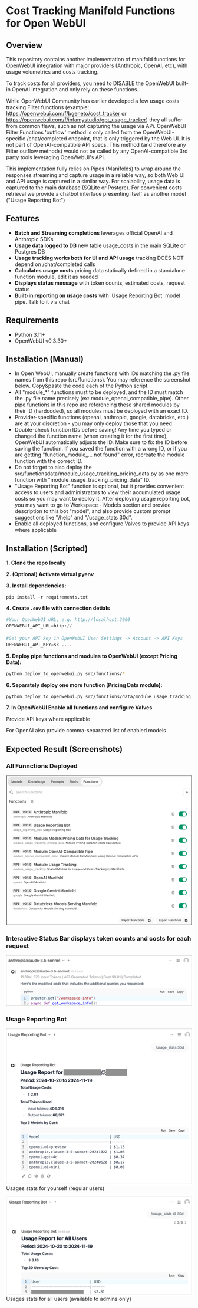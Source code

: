 # Cost Tracking Manifold Functions for Open WebUI

## Overview

This repository contains another implementation of manifold functions for OpenWebUI integration with major providers (Anthropic, OpenAI, etc), with usage volumetrics and costs tracking.

To track costs for all providers, you need to DISABLE the OpenWebUI built-in OpenAI integration and only rely on these functions.

While OpenWebUI Community has earlier developed a few usage costs tracking Filter functions (example: https://openwebui.com/f/bgeneto/cost_tracker or https://openwebui.com/f/infamystudio/gpt_usage_tracker) they all suffer from common flaws, such as not capturing the usage via APi. OpenWebUI Filter Functions 'outflow' method is only called from the OpenWebUI-specific /chat/completed endpoint, that is only triggered by the Web UI. It is not part of OpenAI-compatible API specs. This method (and therefore any Filter outflow methods) would not be called by any OpenAI-compatible 3rd party tools leveraging OpenWebUI's API.

This implementation fully relies on Pipes (Manifolds) to wrap around the responses streaming and capture usage in a reliable way, so both Web UI and API usage is captured in a similar way. For scalability, usage data is captured to the main database (SQLite or Postgre). For convenient costs retrieval we provide a chatbot interface presenting itself as another model ("Usage Reporting Bot")


## Features

- **Batch and Streaming completions** leverages official OpenAI and Anthropic SDKs
- **Usage data logged to DB** new table usage_costs in the main SQLite or Postgres DB
- **Usage tracking works both for UI and API usage** tracking DOES NOT depend on /chat/completed calls
- **Calculates usage costs** pricing data statically defined in a standalone function module, edit it as needed
- **Displays status message** with token counts, estimated costs, request status
- **Built-in reporting on usage costs** with 'Usage Reporting Bot' model pipe. Talk to it via chat

## Requirements

- Python 3.11+
- OpenWebUI v0.3.30+

## Installation (Manual)

- In Open WebUI, manually create functions with IDs matching the .py file names from this repo (src/functions). You may reference the screenshot below. Сopy&paste the code each of the Python script. 
- All "module_*" functions must to be deployed, and the ID must match the .py file name precisely (ex: module_openai_compatible_pipe). 
Other pipe functions in this repo are referencing these shared modules by their ID (hardcoded), so all modules must be deployed with an exact ID.
- Provider-specific functions (openai, anthropic, google, databricks, etc.) are at your discretion - you may only deploy those that you need
- Double-check function IDs before saving! Any time you typed or changed the function name (when creating it for the first time), OpenWebUI automatically adjusts the ID. Make sure to fix the ID before saving the function. If you saved the function with a wrong ID, or if you are getting "function_module_... not found" error, recreate the module function with the correct ID.
- Do not forget to also deploy the src/functionsdata/module_usage_tracking_pricing_data.py as one more function with  "module_usage_tracking_pricing_data" ID.
- "Usage Reporting Bot" function is optional, but it provides convenient access to users and administrators to view their accumulated usage costs so you may want to deploy it. After deploying usage reporting bot, you may want to go to Workspace - Models section and provide description to this bot "model", and also provide custom prompt suggestions like "/help" and "/usage_stats 30d". 
- Enable all deployed functions, and configure Valves to provide API keys where applicable 

## Installation (Scripted)

**1. Clone the repo locally**

**2. (Optional) Activate virtual pyenv**

**3. Install dependencies:**
   ```
   pip install -r requirements.txt
   ```

**4. Create `.env` file with connection detials**

   ```python
   #Your OpenWebUI URL, e.g. http://localhost:3000
   OPENWEBUI_API_URL=http:// 

   #Get your API key in OpenWebUI User Settings -> Account -> API Keys
   OPENWEBUI_API_KEY=sk-....  
   ```
   
**5. Deploy pipe functions and modules to OpenWebUI (except Pricing Data):**

   ```bash
   python deploy_to_openwebui.py src/functions/*
   ```
**6. Separately deploy one more function (Pricing Data module):**

   ```bash
   python deploy_to_openwebui.py src/functions/data/module_usage_tracking_pricing_data.py
   ```

**7. In OpenWebUI Enable all functions and configure Valves**
   
   Provide API keys where applicable
   
   For OpenAI also provide comma-separated list of enabled models


## **Expected Result (Screenshots)**

### All Funnctions Deployed

   ![Deployed Functions Screenshot](images/deployed_functions_screenshot.png)

### Interactive Status Bar displays token counts and costs for each request

   ![Usage Stats Status Bar](images/usage_stats_status_bar.png)

### Usage Reporting Bot

   ![Usage Reporting Bot](images/usage_reporting_bot_self.png)
   Usages stats for yourself (regular users)

   ![Usage Reporting Bot](images/usage_reporting_bot_all_users.png)
   Usages stats for all users (available to admins only)
